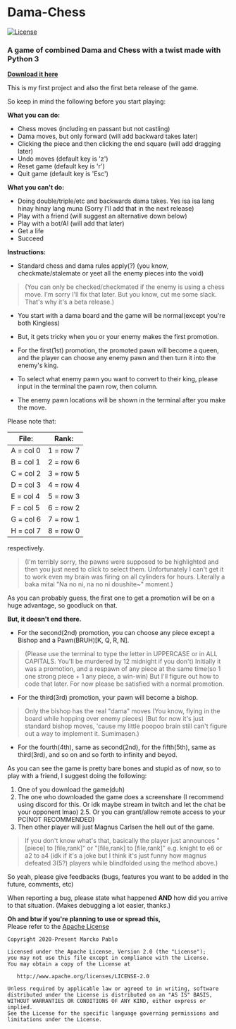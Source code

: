 # Dama-Chess
[![License](https://img.shields.io/badge/License-Apache%202.0-blue.svg)](https://opensource.org/licenses/Apache-2.0)
### A game of combined Dama and Chess with a twist made with Python 3
[**Download it here**](hhttps://github.com/marckoxx/Dama-Chess/releases/download/0.1-alpha/Dama-Chess.Alpha.v0.1.zip) 

This is my first project and also the first beta release of the game.

So keep in mind the following before you start playing:




**What you can do:**

- Chess moves (including en passant but not castling)
- Dama moves, but only forward (will add backward takes later)
- Clicking the piece and then clicking the end square (will add dragging later)
- Undo moves (default key is 'z')
- Reset game (default key is 'r')
- Quit game (default key is 'Esc')

**What you can't do:**

- Doing double/triple/etc and backwards dama takes. Yes isa isa lang hinay hinay lang muna (Sorry I'll add that in the next release)
- Play with a friend (will suggest an alternative down below)
- Play with a bot/AI (will add that later)
- Get a life
- Succeed



**Instructions:**

- Standard chess and dama rules apply(?) (you know, checkmate/stalemate or yeet all the enemy pieces into the void)
> (You can only be checked/checkmated if the enemy is using a chess move. I'm sorry I'll fix that later. But you know, cut me some slack. That's why it's a beta release.)
- You start with a dama board and the game will be normal(except you're both Kingless)
- But, it gets tricky when you or your enemy makes the first promotion.



- For the first(1st) promotion, the promoted pawn will become a queen, and the player can choose any enemy pawn and then turn it into the enemy's king.
- To select what enemy pawn you want to convert to their king, please input in the terminal the pawn row, then column.
- The enemy pawn locations will be shown in the terminal after you make the move.


Please note that:

| File:         | Rank:         |
| ------------- | ------------- |
| A = col 0     | 1 = row 7     |
| B = col 1     | 2 = row 6     |
| C = col 2     | 3 = row 5     |
| D = col 3     | 4 = row 4     |
| E = col 4     | 5 = row 3     |
| F = col 5     | 6 = row 2     |
| G = col 6     | 7 = row 1     |
| H = col 7     | 8 = row 0     |

respectively.


> (I'm terribly sorry, the pawns were supposed to be highlighted and then you just need to click to select them. 
> Unfortunately I can't get it to work even my brain was firing on all cylinders for hours.
> Literally a baka mitai "Na no ni, na no ni doushite~" moment.)

As you can probably guess, the first one to get a promotion will be on a huge advantage, so goodluck on that.



**But, it doesn't end there.**



- For the second(2nd) promotion, you can choose any piece except a Bishop and a Pawn(BRUH)[K, Q, R, N].
> (Please use the terminal to type the letter in UPPERCASE or in ALL CAPITALS. You'll be murdered by 12 midnight if you don't)
> Initially it was a promotion, and a respawn of any piece at the same time(so 1 one strong piece + 1 any piece, a win-win)
> But I'll figure out how to code that later. For now please be satisfied with a normal promotion.


- For the third(3rd) promotion, your pawn will become a bishop.
> Only the bishop has the real "dama" moves (You know, flying in the board while hopping over enemy pieces)
> (But for now it's just standard bishop moves, 'cause my little poopoo brain still can't figure out a way to implement it. Sumimasen.)


- For the fourth(4th), same as second(2nd), for the fifth(5th), same as third(3rd), and so on and so forth to infinity and beyod.



As you can see the game is pretty bare bones and stupid as of now, so to play with a friend, I suggest doing the following:
1. One of you download the game(duh)
2. The one who downloaded the game does a screenshare (I recommend using discord for this. Or idk maybe stream in twitch and let the chat be your opponent lmao)
2.5. Or you can grant/allow remote access to your PC(NOT RECOMMENDED)
3. Then other player will just Magnus Carlsen the hell out of the game. 
> If you don't know what's that, basically the player just announces "[piece] to [file,rank]" or "[file,rank] to [file,rank]" e.g. knight to e6 or a2 to a4
> (idk if it's a joke but I think it's just funny how magnus defeated 3(5?) players while blindfolded using the method above.)



So yeah, please give feedbacks (bugs, features you want to be added in the future, comments, etc)

When reporting a bug, please state what happened **AND** how did you arrive to that situation. (Makes debugging a lot easier, thanks.)



**Oh and btw if you're planning to use or spread this,** </br>
Please refer to the [Apache License](./LICENSE)

```
Copyright 2020-Present Marcko Pablo

Licensed under the Apache License, Version 2.0 (the "License");
you may not use this file except in compliance with the License.
You may obtain a copy of the License at

   http://www.apache.org/licenses/LICENSE-2.0

Unless required by applicable law or agreed to in writing, software
distributed under the License is distributed on an "AS IS" BASIS,
WITHOUT WARRANTIES OR CONDITIONS OF ANY KIND, either express or implied.
See the License for the specific language governing permissions and
limitations under the License.
```
